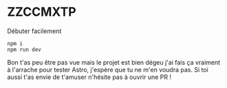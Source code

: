 # ZZCCMXTP

Débuter facilement
```
npm i
npm run dev
```

Bon t'as peu être pas vue mais le projet est bien dégeu j'ai fais ça vraiment à l'arrache pour tester Astro, j'espère que tu ne m'en voudra pas.
Si toi aussi t'as envie de t'amuser n'hésite pas à ouvrir une PR !
